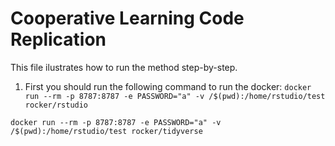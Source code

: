 # Cooperative Learning Code Replication

This file ilustrates how to run the method step-by-step.

1. First you should run the following command to run the docker:
`docker run --rm -p 8787:8787 -e PASSWORD="a" -v /$(pwd):/home/rstudio/test rocker/rstudio`

`docker run --rm -p 8787:8787 -e PASSWORD="a" -v /$(pwd):/home/rstudio/test rocker/tidyverse`